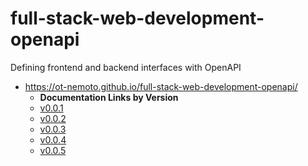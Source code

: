 # full-stack-web-development-openapi

Defining frontend and backend interfaces with OpenAPI

- https://ot-nemoto.github.io/full-stack-web-development-openapi/
  - **Documentation Links by Version**
  - [v0.0.1](https://ot-nemoto.github.io/full-stack-web-development-openapi/001.html)
  - [v0.0.2](https://ot-nemoto.github.io/full-stack-web-development-openapi/002.html)
  - [v0.0.3](https://ot-nemoto.github.io/full-stack-web-development-openapi/003.html)
  - [v0.0.4](https://ot-nemoto.github.io/full-stack-web-development-openapi/004.html)
  - [v0.0.5](https://ot-nemoto.github.io/full-stack-web-development-openapi/005.html)
